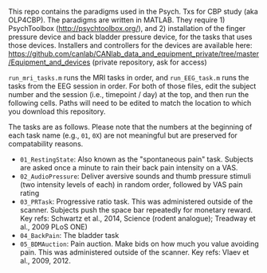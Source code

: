This repo contains the paradigms used in the Psych. Txs for CBP study (aka OLP4CBP). The paradigms are written in MATLAB. They require 1) PsychToolbox (http://psychtoolbox.org/), and 2) installation of the finger pressure device and back bladder pressure device, for the tasks that uses those devices. Installers and controllers for the devices are available here:  https://github.com/canlab/CANlab_data_and_equipment_private/tree/master/Equipment_and_devices (private repository, ask for access)

`run_mri_tasks.m` runs the MRI tasks in order, and `run_EEG_task.m` runs the tasks from the EEG session in order. For both of those files, edit the subject number and the session (i.e., timepoint / day) at the top, and then run the following cells. Paths will need to be edited to match the location to which you download this repository.

The tasks are as follows. Please note that the numbers at the beginning of each task name (e.g., `01`, `0X`) are not meaningful but are preserved for compatability reasons.
* `01_RestingState`: Also known as the "spontaneous pain" task. Subjects are asked once a minute to rain their back pain intensity on a VAS.
* `02_AudioPressure`: Deliver aversive sounds and thumb pressure stimuli (two intensity levels of each) in random order, followed by VAS pain rating
* `03_PRTask`: Progressive ratio task. This was administered outside of the scanner. Subjects push the space bar repeatedly for monetary reward. Key refs: Schwartz et al., 2014, Science (rodent analogue); Treadway et al., 2009 PLoS ONE)
* `04_BackPain`: The bladder task
* `05_BDMAuction`: Pain auction. Make bids on how much you value avoiding pain. This was administered outside of the scanner. Key refs: Vlaev et al., 2009, 2012.
